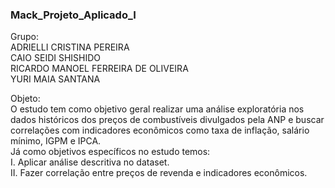 ### Mack_Projeto_Aplicado_I
Grupo: <br />
  ADRIELLI CRISTINA PEREIRA <br />
  CAIO SEIDI SHISHIDO <br />
  RICARDO MANOEL FERREIRA DE OLIVEIRA <br />
  YURI MAIA SANTANA <br />
  
Objeto: <br />
O estudo tem como objetivo geral realizar uma análise exploratória nos dados históricos dos preços de combustíveis divulgados pela ANP e buscar correlações com indicadores econômicos como taxa de inflação, salário mínimo, IGPM e IPCA. <br />
	Já como objetivos específicos no estudo temos: <br />
I.	Aplicar análise descritiva no dataset. <br />
II.	Fazer correlação entre preços de revenda e indicadores econômicos. <br />
